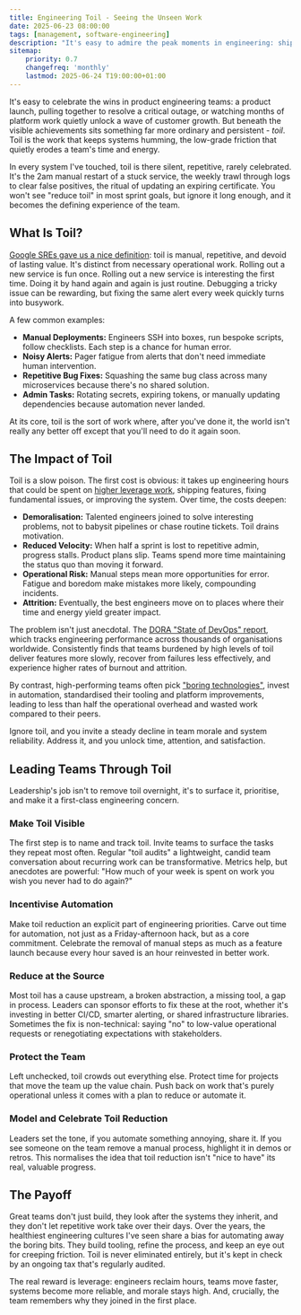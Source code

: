 ```yaml
---
title: Engineering Toil - Seeing the Unseen Work
date: 2025-06-23 08:00:00
tags: [management, software-engineering]
description: "It's easy to admire the peak moments in engineering: shipping features, the incident recovery, the burst of innovation after months of foundational work. But beneath the visible achievements sits something far more ordinary and persistent - *toil*. Toil is the work that keeps systems humming, the low-grade friction that quietly erodes a team's time, energy, and, eventually, spirit."
sitemap:
    priority: 0.7
    changefreq: 'monthly'
    lastmod: 2025-06-24 T19:00:00+01:00
---
```


It's easy to celebrate the wins in product engineering teams: a product launch, pulling together to resolve a critical outage, or watching months of platform work quietly unlock a wave of customer growth. But beneath the visible achievements sits something far more ordinary and persistent - *toil*. Toil is the work that keeps systems humming, the low-grade friction that quietly erodes a team's time and energy.

In every system I've touched, toil is there silent, repetitive, rarely celebrated. It's the 2am manual restart of a stuck service, the weekly trawl through logs to clear false positives, the ritual of updating an expiring certificate. You won't see "reduce toil" in most sprint goals, but ignore it long enough, and it becomes the defining experience of the team.

## What Is Toil?

[Google SREs gave us a nice definition](https://sre.google/sre-book/eliminating-toil/): toil is manual, repetitive, and devoid of lasting value. It's distinct from necessary operational work. Rolling out a new service is fun once. Rolling out a new service is interesting the first time. Doing it by hand again and again is just routine. Debugging a tricky issue can be rewarding, but fixing the same alert every week quickly turns into busywork.

A few common examples:

- **Manual Deployments:** Engineers SSH into boxes, run bespoke scripts, follow checklists. Each step is a chance for human error.
- **Noisy Alerts:** Pager fatigue from alerts that don't need immediate human intervention.
- **Repetitive Bug Fixes:** Squashing the same bug class across many microservices because there's no shared solution.
- **Admin Tasks:** Rotating secrets, expiring tokens, or manually updating dependencies because automation never landed.

At its core, toil is the sort of work where, after you've done it, the world isn't really any better off except that you'll need to do it again soon.

## The Impact of Toil

Toil is a slow poison. The first cost is obvious: it takes up engineering hours that could be spent on [higher leverage work](/doing-leveraged-work), shipping features, fixing fundamental issues, or improving the system. Over time, the costs deepen:

- **Demoralisation:** Talented engineers joined to solve interesting problems, not to babysit pipelines or chase routine tickets. Toil drains motivation.
- **Reduced Velocity:** When half a sprint is lost to repetitive admin, progress stalls. Product plans slip. Teams spend more time maintaining the status quo than moving it forward.
- **Operational Risk:** Manual steps mean more opportunities for error. Fatigue and boredom make mistakes more likely, compounding incidents.
- **Attrition:** Eventually, the best engineers move on to places where their time and energy yield greater impact.

The problem isn't just anecdotal. The [DORA "State of DevOps" report](https://dora.dev/research/2024/dora-report), which tracks engineering performance across thousands of organisations worldwide. Consistently finds that teams burdened by high levels of toil deliver features more slowly, recover from failures less effectively, and experience higher rates of burnout and attrition.

By contrast, high-performing teams often pick ["boring technologies"](/boring-tech), invest in automation, standardised their tooling and platform improvements, leading to less than half the operational overhead and wasted work compared to their peers.

Ignore toil, and you invite a steady decline in team morale and system reliability. Address it, and you unlock time, attention, and satisfaction.

## Leading Teams Through Toil

Leadership's job isn't to remove toil overnight, it's to surface it, prioritise, and make it a first-class engineering concern.

### Make Toil Visible

The first step is to name and track toil. Invite teams to surface the tasks they repeat most often. Regular "toil audits" a lightweight, candid team conversation about recurring work can be transformative. Metrics help, but anecdotes are powerful: "How much of your week is spent on work you wish you never had to do again?"

### Incentivise Automation

Make toil reduction an explicit part of engineering priorities. Carve out time for automation, not just as a Friday-afternoon hack, but as a core commitment. Celebrate the removal of manual steps as much as a feature launch because every hour saved is an hour reinvested in better work.

### Reduce at the Source

Most toil has a cause upstream, a broken abstraction, a missing tool, a gap in process. Leaders can sponsor efforts to fix these at the root, whether it's investing in better CI/CD, smarter alerting, or shared infrastructure libraries. Sometimes the fix is non-technical: saying "no" to low-value operational requests or renegotiating expectations with stakeholders.

### Protect the Team

Left unchecked, toil crowds out everything else. Protect time for projects that move the team up the value chain. Push back on work that's purely operational unless it comes with a plan to reduce or automate it.

### Model and Celebrate Toil Reduction

Leaders set the tone, if you automate something annoying, share it. If you see someone on the team remove a manual process, highlight it in demos or retros. This normalises the idea that toil reduction isn't "nice to have" its real, valuable progress.

## The Payoff

Great teams don't just build, they look after the systems they inherit, and they don't let repetitive work take over their days. Over the years, the healthiest engineering cultures I've seen share a bias for automating away the boring bits. They build tooling, refine the process, and keep an eye out for creeping friction. Toil is never eliminated entirely, but it's kept in check by an ongoing tax that's regularly audited.

The real reward is leverage: engineers reclaim hours, teams move faster, systems become more reliable, and morale stays high. And, crucially, the team remembers why they joined in the first place.
